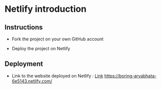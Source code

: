 # Netlify introduction

## Instructions

* Fork the project on your own GitHub account

* Deploy the project on Netlify

## Deployment

* Link to the website deployed on Netlify : [Link](https://boring-aryabhata-6e5143.netlify.com/) https://boring-aryabhata-6e5143.netlify.com/
